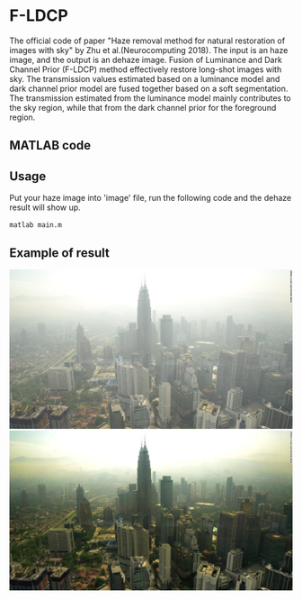 # F-LDCP
The official code of paper "Haze removal method for natural restoration of images with sky" by Zhu et al.(Neurocomputing 2018). The input is an haze image, and the output is an dehaze image. Fusion of Luminance and Dark Channel Prior (F-LDCP) method effectively restore long-shot images with sky. The transmission values estimated based on a luminance model and dark channel prior model are fused together based on a soft segmentation. The transmission estimated from the luminance model mainly contributes to the sky region, while that from the dark channel prior for the foreground region.

## MATLAB code
## Usage
Put your haze image into 'image' file, run the following code and the dehaze result will show up.
```
matlab main.m
```
  
## Example of result
![](https://github.com/tygrer/F-LDCP/blob/master/image/150127172751-kuala-lumpur-haze-2013-super-169.jpg) 
![](https://github.com/tygrer/F-LDCP/blob/master/result/_150127172751-kuala-lumpur-haze-2013-super-169.jpg)
